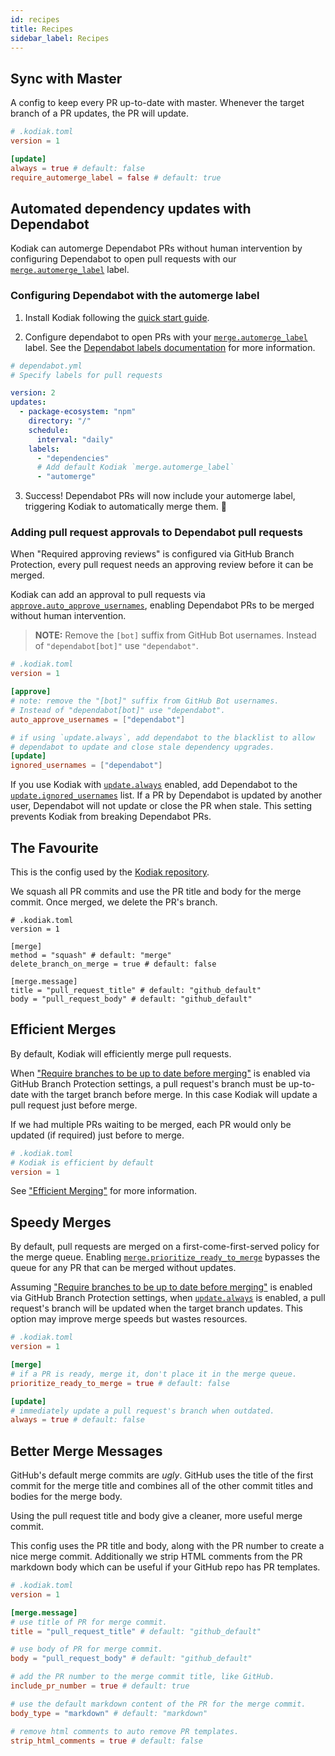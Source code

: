 ```yaml
---
id: recipes
title: Recipes
sidebar_label: Recipes
---
```


## Sync with Master

A config to keep every PR up-to-date with master. Whenever the target branch of a PR updates, the PR will update.

```toml
# .kodiak.toml
version = 1

[update]
always = true # default: false
require_automerge_label = false # default: true
```

## Automated dependency updates with Dependabot

Kodiak can automerge Dependabot PRs without human intervention by configuring Dependabot to open pull requests with our [`merge.automerge_label`](/docs/config-reference#mergeautomerge_label) label.

### Configuring Dependabot with the automerge label

1. Install Kodiak following the [quick start guide](/docs/quickstart).

2. Configure dependabot to open PRs with your [`merge.automerge_label`](/docs/config-reference#mergeautomerge_label) label. See the [Dependabot labels documentation](https://help.github.com/en/github/administering-a-repository/configuration-options-for-dependency-updates#labels) for more information.

```yaml
# dependabot.yml
# Specify labels for pull requests

version: 2
updates:
  - package-ecosystem: "npm"
    directory: "/"
    schedule:
      interval: "daily"
    labels:
      - "dependencies"
      # Add default Kodiak `merge.automerge_label`
      - "automerge"
```

3. Success! Dependabot PRs will now include your automerge label, triggering Kodiak to automatically merge them. 🎉

### Adding pull request approvals to Dependabot pull requests

When "Required approving reviews" is configured via GitHub Branch Protection, every pull request needs an approving review before it can be merged.

Kodiak can add an approval to pull requests via [`approve.auto_approve_usernames`](/docs/config-reference#approveauto_approve_usernames), enabling Dependabot PRs to be merged without human intervention.

> **NOTE:** Remove the `[bot]` suffix from GitHub Bot usernames. Instead of `"dependabot[bot]"` use `"dependabot"`.

```toml
# .kodiak.toml
version = 1

[approve]
# note: remove the "[bot]" suffix from GitHub Bot usernames.
# Instead of "dependabot[bot]" use "dependabot".
auto_approve_usernames = ["dependabot"]

# if using `update.always`, add dependabot to the blacklist to allow
# dependabot to update and close stale dependency upgrades.
[update]
ignored_usernames = ["dependabot"]
```

If you use Kodiak with [`update.always`](/docs/config-reference#updatealways) enabled, add Dependabot to the [`update.ignored_usernames`](/docs/config-reference#updateignored_usernames) list. If a PR by Dependabot is updated by another user, Dependabot will not update or close the PR when stale. This setting prevents Kodiak from breaking Dependabot PRs.

## The Favourite

This is the config used by the [Kodiak repository](https://github.com/chdsbd/kodiak/blob/master/.kodiak.toml).

We squash all PR commits and use the PR title and body for the merge commit. Once merged, we delete the PR's branch.

```
# .kodiak.toml
version = 1

[merge]
method = "squash" # default: "merge"
delete_branch_on_merge = true # default: false

[merge.message]
title = "pull_request_title" # default: "github_default"
body = "pull_request_body" # default: "github_default"
```

## Efficient Merges

By default, Kodiak will efficiently merge pull requests.

When ["Require branches to be up to date before merging"](features.md#updating-pull-requests) is enabled via GitHub Branch Protection settings, a pull request's branch must be up-to-date with the target branch before merge. In this case Kodiak will update a pull request just before merge.

If we had multiple PRs waiting to be merged, each PR would only be updated (if required) just before to merge.

```toml
# .kodiak.toml
# Kodiak is efficient by default
version = 1
```

See ["Efficient Merging"](features.md#efficient-merging) for more information.

## Speedy Merges

By default, pull requests are merged on a first-come-first-served policy for the merge queue. Enabling [`merge.prioritize_ready_to_merge`](config-reference.md#mergeprioritize_ready_to_merge) bypasses the queue for any PR that can be merged without updates.

Assuming ["Require branches to be up to date before merging"](features.md#updating-pull-requests) is enabled via GitHub Branch Protection settings, when [`update.always`](config-reference.md#updatealways) is enabled, a pull request's branch will be updated when the target branch updates. This option may improve merge speeds but wastes resources.

```toml
# .kodiak.toml
version = 1

[merge]
# if a PR is ready, merge it, don't place it in the merge queue.
prioritize_ready_to_merge = true # default: false

[update]
# immediately update a pull request's branch when outdated.
always = true # default: false
```

## Better Merge Messages

GitHub's default merge commits are _ugly_. GitHub uses the title of the first commit for the merge title and combines all of the other commit titles and bodies for the merge body.

Using the pull request title and body give a cleaner, more useful merge commit.

This config uses the PR title and body, along with the PR number to create a nice merge commit. Additionally we strip HTML comments from the PR markdown body which can be useful if your GitHub repo has PR templates.

```toml
# .kodiak.toml
version = 1

[merge.message]
# use title of PR for merge commit.
title = "pull_request_title" # default: "github_default"

# use body of PR for merge commit.
body = "pull_request_body" # default: "github_default"

# add the PR number to the merge commit title, like GitHub.
include_pr_number = true # default: true

# use the default markdown content of the PR for the merge commit.
body_type = "markdown" # default: "markdown"

# remove html comments to auto remove PR templates.
strip_html_comments = true # default: false
```
